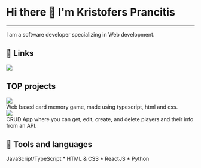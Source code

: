 # Hi there 👋 I'm Kristofers Prancitis
---
I am a software developer specializing in Web development.

## 🔗 Links
[![](https://img.shields.io/badge/LinkedIn-0077B5?style=for-the-badge&logo=linkedin&logoColor=white)](https://www.linkedin.com/in/kristofersprancitis/)

## TOP projects
[![](https://img.shields.io/badge/Project-1-red?style=for-the-badge&logo=github)](https://github.com/Pingein/memory-game)<br />
Web based card memory game, made using typescript, html and css.<br />
[![](https://img.shields.io/badge/Project-2-red?style=for-the-badge&logo=github)](https://github.com/Pingein/test-task)<br />
CRUD App where you can get, edit, create, and delete players and their info from an API.<br />
<!-- [![](https://img.shields.io/badge/Project-3-red?style=for-the-badge&logo=github)]()<br />
--<br /> -->

## 🧰 Tools and languages
JavaScript/TypeScript  *  HTML & CSS  *   ReactJS  *  Python
